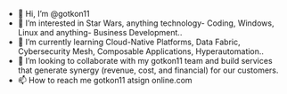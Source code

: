 - 👋 Hi, I’m @gotkon11
- 👀 I’m interested in Star Wars, anything technology- Coding, Windows, Linux and anything- Business Development..
- 🌱 I’m currently learning Cloud-Native Platforms, Data Fabric,  Cybersecurity Mesh, Composable Applications, Hyperautomation..
- 💞️ I’m looking to collaborate with my gotkon11 team and build services that generate synergy (revenue, cost, and financial) for our customers.
- 📫 How to reach me gotkon11 atsign online.com

<!---
gotkon11/gotkon11 is a ✨ special ✨ repository because its `README.md` (this file) appears on your GitHub profile.
You can click the Preview link to take a look at your changes.
--->
